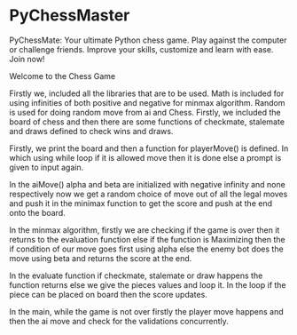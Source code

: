 # PyChessMaster
PyChessMate: Your ultimate Python chess game. Play against the computer or challenge friends. Improve your skills, customize and learn with ease. Join now!

Welcome to the Chess Game

Firstly we, included all the libraries that are to be used. Math is included for using infinities of both positive and negative for minmax algorithm. Random is used for doing random move from ai and Chess.
Firstly, we included the board of chess and then there are some functions of checkmate, stalemate and draws defined to check wins and draws.

Firstly, we print the board and then a function for playerMove() is defined. In which using while loop if it is allowed move then it is done else a prompt is given to input again.

In the aiMove() alpha and beta are initialized with negative infinity and none respectively now we get a random choice of move out of all the legal moves and push it in the minimax function to get the score and push at the end onto the board.

In the minmax algorithm, firstly we are checking if the game is over then it returns to the evaluation function else if the function is Maximizing then the if condition of our move goes first using alpha else the enemy bot does the move using beta and returns the score at the end.

In the evaluate function if checkmate, stalemate or draw happens the function returns else we give the pieces values and loop it. In the loop if the piece can be placed on board then the score updates.

In the main, while the game is not over firstly the player move happens and then the ai move and check for the validations concurrently.


